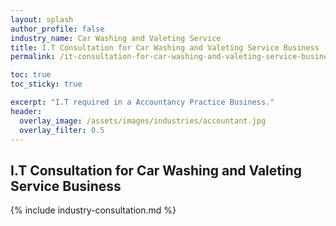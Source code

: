 ```yaml
---
layout: splash 
author_profile: false 
industry_name: Car Washing and Valeting Service
title: I.T Consultation for Car Washing and Valeting Service Business
permalink: /it-consultation-for-car-washing-and-valeting-service-business

toc: true
toc_sticky: true

excerpt: "I.T required in a Accountancy Practice Business."
header:
  overlay_image: /assets/images/industries/accountant.jpg
  overlay_filter: 0.5 
---
```


## I.T Consultation for Car Washing and Valeting Service Business

{% include industry-consultation.md %}
